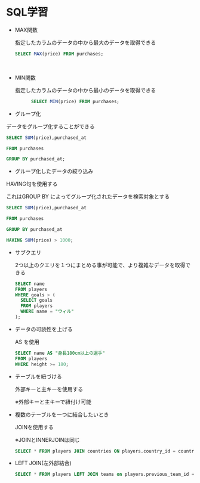 # SQL学習


- MAX関数
                                                                                                                                		
  指定したカラムのデータの中から最大のデータを取得できる

  ```sql
  SELECT MAX(price) FROM purchases;
  ```

  ​																																		

- MIN関数

  指定したカラムのデータの中から最小のデータを取得できる

  ```sql
        SELECT MIN(price) FROM purchases;
  ```

  

- グループ化

データをグループ化することができる

```sql
SELECT SUM(price),purchased_at

FROM purchases 

GROUP BY purchased_at;
```



- グループ化したデータの絞り込み

HAVING句を使用する

これはGROUP BY によってグループ化されたデータを検索対象とする

```sql
SELECT SUM(price),purchased_at

FROM purchases

GROUP BY purchased_at

HAVING SUM(price) > 1000;
```



- サブクエリ

  2つ以上のクエリを１つにまとめる事が可能で、より複雑なデータを取得できる

  ```sql
  SELECT name
  FROM players
  WHERE goals > (
    SELECT goals
    FROM players
    WHERE name = "ウィル"
  );
  ```

  

- データの可読性を上げる

  AS を使用

  ```sql
  SELECT name AS "身長180cm以上の選手"
  FROM players
  WHERE height >= 180;
  ```




- テーブルを紐づける

  外部キーと主キーを使用する

  ※外部キーと主キーで紐付け可能



- 複数のテーブルを一つに結合したいとき

  JOINを使用する

  ※JOINとINNERJOINは同じ

  ```SQL
  SELECT * FROM players JOIN countries ON players.country_id = countries.id;
  ```

  

- LEFT JOIN(左外部結合)

  

  ```sql
  SELECT * FROM players LEFT JOIN teams on players.previous_team_id = teams.id;
  ```









